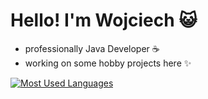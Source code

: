 # Hello! I'm Wojciech 😺

* professionally Java Developer ☕
* working on some hobby projects here ✨

[![Most Used Languages](https://github-readme-stats.vercel.app/api/top-langs/?username=oytech)](https://github.com/anuraghazra/github-readme-stats)

